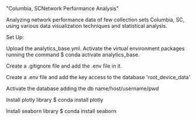 "Columbia, SCNetwork Performance Analysis"

Analyzing network performance data of few collection sets Columbia, SC, using various data visualization techniques and statistical analysis.

Set Up:

Upload the analytics_base.yml.
Activate the virtual environment packages running the command $ conda activate analytics_base.

Create a .gitignore file and add the .env file in it.

Create a .env file and add the key access to the database 'root_device_data'

Activate the database adding the db name/host/username/pwd

Install plotly library $ conda install plotly

Install seaborn library $ conda install seaborn